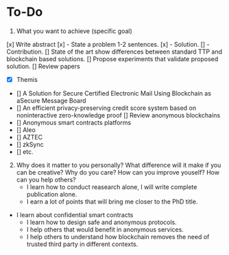 # To-Do

1.  What you want to achieve (specific goal)

[x] Write abstract
[x] - State a problem 1-2 sentences. 
[x] - Solution. 
[] - Contribution.
[] State of the art show differences between standard TTP and blockchain based solutions.
[] Propose experiments that validate proposed solution.
[] Review papers
- [x] Themis
- [] A Solution for Secure Certified Electronic Mail Using Blockchain as aSecure Message Board
- [] An efficient privacy-preserving credit score system based on noninteractive zero-knowledge proof
[] Review anonymous blockchains
- [] Anonymous smart contracts platforms
- [] Aleo
- [] AZTEC
- [] zkSync
- [] etc.

2.  Why does it matter to you personally? What difference will it make if you can be creative? Why do you care? How can you improve youself? How can you help others?
	- I learn how to conduct reasearch alone, I will write complete publication alone.
	- I earn a lot of points that will bring me closer to the PhD title.
  - I learn about confidential smart contracts
	- I learn how to design safe and anonymous protocols.
	- I help others that would benefit in anonymous services.
	- I help others to understand how blockchain removes the need of trusted third party in different contexts.

